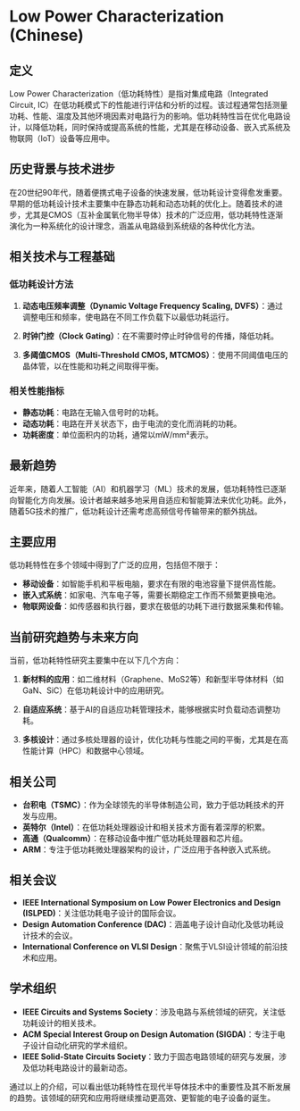 # Low Power Characterization (Chinese)

## 定义

Low Power Characterization（低功耗特性）是指对集成电路（Integrated Circuit, IC）在低功耗模式下的性能进行评估和分析的过程。该过程通常包括测量功耗、性能、温度及其他环境因素对电路行为的影响。低功耗特性旨在优化电路设计，以降低功耗，同时保持或提高系统的性能，尤其是在移动设备、嵌入式系统及物联网（IoT）设备等应用中。

## 历史背景与技术进步

在20世纪90年代，随着便携式电子设备的快速发展，低功耗设计变得愈发重要。早期的低功耗设计技术主要集中在静态功耗和动态功耗的优化上。随着技术的进步，尤其是CMOS（互补金属氧化物半导体）技术的广泛应用，低功耗特性逐渐演化为一种系统化的设计理念，涵盖从电路级到系统级的各种优化方法。

## 相关技术与工程基础

### 低功耗设计方法

1. **动态电压频率调整（Dynamic Voltage Frequency Scaling, DVFS）**：通过调整电压和频率，使电路在不同工作负载下以最低功耗运行。
   
2. **时钟门控（Clock Gating）**：在不需要时停止时钟信号的传播，降低功耗。

3. **多阈值CMOS（Multi-Threshold CMOS, MTCMOS）**：使用不同阈值电压的晶体管，以在性能和功耗之间取得平衡。

### 相关性能指标

- **静态功耗**：电路在无输入信号时的功耗。
- **动态功耗**：电路在开关状态下，由于电流的变化而消耗的功耗。
- **功耗密度**：单位面积内的功耗，通常以mW/mm²表示。

## 最新趋势

近年来，随着人工智能（AI）和机器学习（ML）技术的发展，低功耗特性已逐渐向智能化方向发展。设计者越来越多地采用自适应和智能算法来优化功耗。此外，随着5G技术的推广，低功耗设计还需考虑高频信号传输带来的额外挑战。

## 主要应用

低功耗特性在多个领域中得到了广泛的应用，包括但不限于：

- **移动设备**：如智能手机和平板电脑，要求在有限的电池容量下提供高性能。
- **嵌入式系统**：如家电、汽车电子等，需要长期稳定工作而不频繁更换电池。
- **物联网设备**：如传感器和执行器，要求在极低的功耗下进行数据采集和传输。

## 当前研究趋势与未来方向

当前，低功耗特性研究主要集中在以下几个方向：

1. **新材料的应用**：如二维材料（Graphene、MoS2等）和新型半导体材料（如GaN、SiC）在低功耗设计中的应用研究。
   
2. **自适应系统**：基于AI的自适应功耗管理技术，能够根据实时负载动态调整功耗。

3. **多核设计**：通过多核处理器的设计，优化功耗与性能之间的平衡，尤其是在高性能计算（HPC）和数据中心领域。

## 相关公司

- **台积电（TSMC）**：作为全球领先的半导体制造公司，致力于低功耗技术的开发与应用。
- **英特尔（Intel）**：在低功耗处理器设计和相关技术方面有着深厚的积累。
- **高通（Qualcomm）**：在移动设备中推广低功耗处理器和芯片组。
- **ARM**：专注于低功耗微处理器架构的设计，广泛应用于各种嵌入式系统。

## 相关会议

- **IEEE International Symposium on Low Power Electronics and Design (ISLPED)**：关注低功耗电子设计的国际会议。
- **Design Automation Conference (DAC)**：涵盖电子设计自动化及低功耗设计技术的会议。
- **International Conference on VLSI Design**：聚焦于VLSI设计领域的前沿技术和应用。

## 学术组织

- **IEEE Circuits and Systems Society**：涉及电路与系统领域的研究，关注低功耗设计的相关技术。
- **ACM Special Interest Group on Design Automation (SIGDA)**：专注于电子设计自动化研究的学术组织。
- **IEEE Solid-State Circuits Society**：致力于固态电路领域的研究与发展，涉及低功耗电路设计的最新动态。

通过以上的介绍，可以看出低功耗特性在现代半导体技术中的重要性及其不断发展的趋势。该领域的研究和应用将继续推动更高效、更智能的电子设备的诞生。